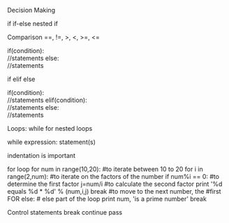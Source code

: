 Decision Making

if
if-else
nested if

Comparison
==, !=, >, <, >=, <=

if(condition):  
    //statements 
else:  
    //statements

if elif else

if(condition):  
    //statements 
elif(condition):  
    //statements 
else:  
    //statements

Loops:
    while
    for
    nested loops

while expression:
    statement(s)
    
indentation is important

for loop
    for num in range(10,20):     #to iterate between 10 to 20
   for i in range(2,num):    #to iterate on the factors of the number
      if num%i == 0:         #to determine the first factor
         j=num/i             #to calculate the second factor
         print '%d equals %d * %d' % (num,i,j)
         break #to move to the next number, the #first FOR
   else:                  # else part of the loop
      print num, 'is a prime number'
		break

Control statements
break
continue
pass

